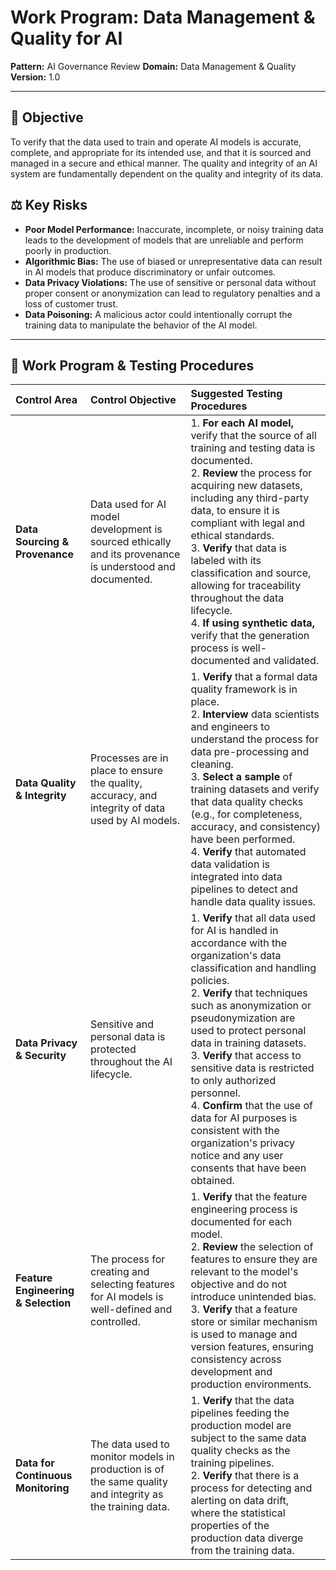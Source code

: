 # Work Program: Data Management & Quality for AI

**Pattern:** AI Governance Review
**Domain:** Data Management & Quality
**Version:** 1.0

---

## 🎯 Objective

To verify that the data used to train and operate AI models is accurate, complete, and appropriate for its intended use, and that it is sourced and managed in a secure and ethical manner. The quality and integrity of an AI system are fundamentally dependent on the quality and integrity of its data.

## ⚖️ Key Risks

*   **Poor Model Performance:** Inaccurate, incomplete, or noisy training data leads to the development of models that are unreliable and perform poorly in production.
*   **Algorithmic Bias:** The use of biased or unrepresentative data can result in AI models that produce discriminatory or unfair outcomes.
*   **Data Privacy Violations:** The use of sensitive or personal data without proper consent or anonymization can lead to regulatory penalties and a loss of customer trust.
*   **Data Poisoning:** A malicious actor could intentionally corrupt the training data to manipulate the behavior of the AI model.

--- 

## 🔬 Work Program & Testing Procedures

| Control Area | Control Objective | Suggested Testing Procedures |
| :--- | :--- | :--- |
| **Data Sourcing & Provenance** | Data used for AI model development is sourced ethically and its provenance is understood and documented. | 1. **For each AI model,** verify that the source of all training and testing data is documented.<br>2. **Review** the process for acquiring new datasets, including any third-party data, to ensure it is compliant with legal and ethical standards.<br>3. **Verify** that data is labeled with its classification and source, allowing for traceability throughout the data lifecycle.<br>4. **If using synthetic data,** verify that the generation process is well-documented and validated. |
| **Data Quality & Integrity** | Processes are in place to ensure the quality, accuracy, and integrity of data used by AI models. | 1. **Verify** that a formal data quality framework is in place.<br>2. **Interview** data scientists and engineers to understand the process for data pre-processing and cleaning.<br>3. **Select a sample** of training datasets and verify that data quality checks (e.g., for completeness, accuracy, and consistency) have been performed.<br>4. **Verify** that automated data validation is integrated into data pipelines to detect and handle data quality issues. |
| **Data Privacy & Security** | Sensitive and personal data is protected throughout the AI lifecycle. | 1. **Verify** that all data used for AI is handled in accordance with the organization's data classification and handling policies.<br>2. **Verify** that techniques such as anonymization or pseudonymization are used to protect personal data in training datasets.<br>3. **Verify** that access to sensitive data is restricted to only authorized personnel.<br>4. **Confirm** that the use of data for AI purposes is consistent with the organization's privacy notice and any user consents that have been obtained. |
| **Feature Engineering & Selection** | The process for creating and selecting features for AI models is well-defined and controlled. | 1. **Verify** that the feature engineering process is documented for each model.<br>2. **Review** the selection of features to ensure they are relevant to the model's objective and do not introduce unintended bias.<br>3. **Verify** that a feature store or similar mechanism is used to manage and version features, ensuring consistency across development and production environments. |
| **Data for Continuous Monitoring** | The data used to monitor models in production is of the same quality and integrity as the training data. | 1. **Verify** that the data pipelines feeding the production model are subject to the same data quality checks as the training pipelines.<br>2. **Verify** that there is a process for detecting and alerting on data drift, where the statistical properties of the production data diverge from the training data. |
